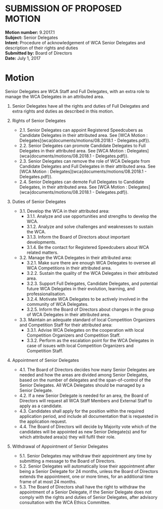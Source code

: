 # SUBMISSION OF PROPOSED MOTION

**Motion number:** 9.2017.1  
**Subject:** Senior Delegates  
**Intent:** Procedure of acknowledgement of WCA Senior Delegates and description of their rights and duties  
**Submitted by:** Board of Directors  
**Date:** July 1, 2017  

# Motion

Senior Delegates are WCA Staff and Full Delegates, with an extra role to manage the WCA Delegates in an attributed area.

1. Senior Delegates have all the rights and duties of Full Delegates and extra rights and duties as described in this motion.

2. Rights of Senior Delegates
   - 2.1. Senior Delegates can appoint Registered Speedcubers as Candidate Delegates in their attributed area. See [WCA Motion : Delegates](wca{documents/motions/08.2018.1 - Delegates.pdf}).
   - 2.2. Senior Delegates can promote Candidate Delegates to Full Delegates in their attributed area. See [WCA Motion : Delegates](wca{documents/motions/08.2018.1 - Delegates.pdf}).
   - 2.3. Senior Delegates can remove the role of WCA Delegate from Candidate Delegates and Full Delegates in their attributed area. See [WCA Motion : Delegates](wca{documents/motions/08.2018.1 - Delegates.pdf}).
   - 2.4. Senior Delegates can demote Full Delegates to Candidate Delegates, in their attributed area. See [WCA Motion : Delegates](wca{documents/motions/08.2018.1 - Delegates.pdf}).

3. Duties of Senior Delegates
   - 3.1. Develop the WCA in their attributed area:
      - 3.1.1. Analyze and use opportunities and strengths to develop the WCA.
      - 3.1.2. Analyze and solve challenges and weaknesses to sustain the WCA.
      - 3.1.3. Inform the Board of Directors about important developments.
      - 3.1.4. Be the contact for Registered Speedcubers about WCA related matters.
   - 3.2. Manage the WCA Delegates in their attributed area:
      - 3.2.1. Make sure there are enough WCA Delegates to oversee all WCA Competitions in their attributed area.
      - 3.2.2. Sustain the quality of the WCA Delegates in their attributed area.
      - 3.2.3. Support Full Delegates, Candidate Delegates, and potential future WCA Delegates in their evolution, learning, and professionalisation.
      - 3.2.4. Motivate WCA Delegates to be actively involved in the community of WCA Delegates.
      - 3.2.5. Inform the Board of Directors about changes in the group of WCA Delegates in their attributed area.
   - 3.3. Maintain an adequate standard of local Competition Organizers and Competition Staff for their attributed area:
      - 3.3.1. Advise WCA Delegates on the cooperation with local Competition Organizers and Competition Staff.
      - 3.3.2. Perform as the escalation point for the WCA Delegates in case of issues with local Competition Organizers and Competition Staff.

4. Appointment of Senior Delegates
   - 4.1. The Board of Directors decides how many Senior Delegates are needed and how the areas are divided among Senior Delegates, based on the number of delegates and the span-of-control of the Senior Delegates. All WCA Delegates should be managed by a Senior Delegate.
   - 4.2. If a new Senior Delegate is needed for an area, the Board of Directors will request all WCA Staff Members and External Staff to apply as a candidate.
   - 4.3. Candidates shall apply for the position within the required application period, and include all documentation that is requested in the application request.
   - 4.4. The Board of Directors will decide by Majority vote which of the candidates will be appointed as new Senior Delegate(s) and for which attributed area(s) they will fulfil their role.

5. Withdrawal of Appointment of Senior Delegates
   - 5.1. Senior Delegates may withdraw their appointment any time by submitting a message to the Board of Directors.
   - 5.2. Senior Delegates will automatically lose their appointment after being a Senior Delegate for 24 months, unless the Board of Directors extends the appointment, one or more times, for an additional time frame of at most 24 months.
   - 5.3. The Board of Directors shall have the right to withdraw the appointment of a Senior Delegate, if the Senior Delegate does not comply with the rights and duties of Senior Delegates, after advisory consultation with the WCA Ethics Committee.
